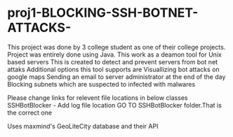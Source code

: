 proj1-BLOCKING-SSH-BOTNET-ATTACKS-
==================================
This project was done by 3 college student as one of their college projects.
Project was entirely done using Java.
This work as a deamon tool for Unix based servers
This is created to detect and prevent servers from bot net attaks
Additional options this tool supports are
                Visuallizing bot attacks on google maps
                Sending an email to server administrator at the end of the day
                Blocking subnets which are suspected to infected with malwares 
                
Please change links for relevent file locations in below classes
                SSHBotBlocker - Add log file location
GO TO SSHBotBlocker folder.That is the correct one

Uses maxmind's GeoLiteCity database and their API


                

                
